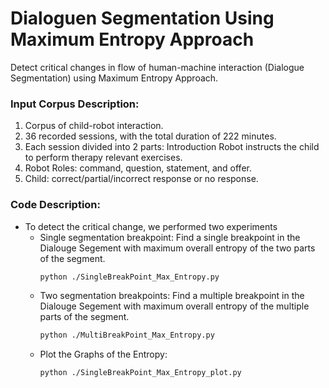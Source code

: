 # Dialoguen Segmentation Using Maximum Entropy Approach

Detect critical changes in flow of human-machine interaction (Dialogue Segmentation) using Maximum Entropy Approach.

### Input Corpus Description:

1. Corpus of child-robot interaction.
2. 36 recorded sessions, with the total duration of 222 minutes.
3. Each session divided into 2 parts:
      Introduction
      Robot instructs the child to perform therapy relevant exercises.
4. Robot Roles: command, question, statement, and offer.
5. Child: correct/partial/incorrect response or no response.

### Code Description:

* To detect the critical change, we performed two experiments
    * Single segmentation breakpoint: Find a single breakpoint in the Dialouge Segement with maximum overall entropy of the two parts of the segment.
      ```bash
      python ./SingleBreakPoint_Max_Entropy.py
      ```
    * Two segmentation breakpoints: Find a multiple breakpoint in the Dialouge Segement with maximum overall entropy of the multiple parts of the segment.
      ```bash
      python ./MultiBreakPoint_Max_Entropy.py
      ```
    * Plot the Graphs of the Entropy:
      ```bash
      python ./SingleBreakPoint_Max_Entropy_plot.py
      ```

    








